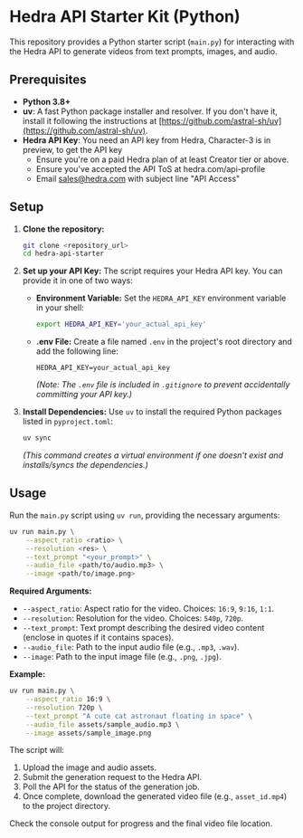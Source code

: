 # Hedra API Starter Kit (Python)

This repository provides a Python starter script (`main.py`) for interacting with the Hedra API to generate videos from text prompts, images, and audio.

## Prerequisites

*   **Python 3.8+**
*   **uv**: A fast Python package installer and resolver. If you don't have it, install it following the instructions at [https://github.com/astral-sh/uv](https://github.com/astral-sh/uv).
*   **Hedra API Key**: You need an API key from Hedra, Character-3 is in preview, to get the API key
    * Ensure you're on a paid Hedra plan of at least Creator tier or above.
    * Ensure you've accepted the API ToS at hedra.com/api-profile
    * Email sales@hedra.com with subject line "API Access"

## Setup

1.  **Clone the repository:**
    ```bash
    git clone <repository_url>
    cd hedra-api-starter
    ```

2.  **Set up your API Key:**
    The script requires your Hedra API key. You can provide it in one of two ways:
    *   **Environment Variable:** Set the `HEDRA_API_KEY` environment variable in your shell:
        ```bash
        export HEDRA_API_KEY='your_actual_api_key'
        ```
    *   **.env File:** Create a file named `.env` in the project's root directory and add the following line:
        ```
        HEDRA_API_KEY=your_actual_api_key
        ```
        *(Note: The `.env` file is included in `.gitignore` to prevent accidentally committing your API key.)*

3.  **Install Dependencies:**
    Use `uv` to install the required Python packages listed in `pyproject.toml`:
    ```bash
    uv sync
    ```
    *(This command creates a virtual environment if one doesn't exist and installs/syncs the dependencies.)*

## Usage

Run the `main.py` script using `uv run`, providing the necessary arguments:

```bash
uv run main.py \
    --aspect_ratio <ratio> \
    --resolution <res> \
    --text_prompt "<your_prompt>" \
    --audio_file <path/to/audio.mp3> \
    --image <path/to/image.png>
```

**Required Arguments:**

*   `--aspect_ratio`: Aspect ratio for the video. Choices: `16:9`, `9:16`, `1:1`.
*   `--resolution`: Resolution for the video. Choices: `540p`, `720p`.
*   `--text_prompt`: Text prompt describing the desired video content (enclose in quotes if it contains spaces).
*   `--audio_file`: Path to the input audio file (e.g., `.mp3`, `.wav`).
*   `--image`: Path to the input image file (e.g., `.png`, `.jpg`).

**Example:**

```bash
uv run main.py \
    --aspect_ratio 16:9 \
    --resolution 720p \
    --text_prompt "A cute cat astronaut floating in space" \
    --audio_file assets/sample_audio.mp3 \
    --image assets/sample_image.png
```

The script will:
1.  Upload the image and audio assets.
2.  Submit the generation request to the Hedra API.
3.  Poll the API for the status of the generation job.
4.  Once complete, download the generated video file (e.g., `asset_id.mp4`) to the project directory.

Check the console output for progress and the final video file location.
